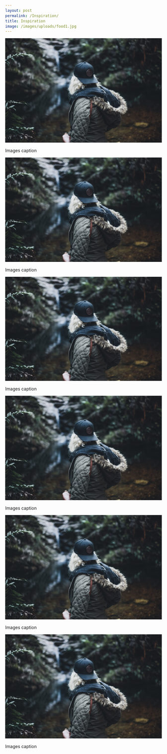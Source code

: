 ```yaml
---
layout: post
permalink: /Inspiration/
title: Inspiration
image: /images/uploads/food1.jpg
---
```


<div class="container">
  <div class="row">
    <div class="col col-12 col-d-10 col-m-12 push-m-0 push-d-1">
      <div class="contaniner__inner">
        <div class="row grid">
        <div class="card-row">
  <div class="card-column">
    <div class="card">
    <img src="/images/04.jpg">
    <p>Images caption</p>
    </div>
    
<div class="card-row">
  <div class="card-column">
    <div class="card">
    <img src="/images/04.jpg">
    <p>Images caption</p>
    </div>
  </div>
  </div>
        </div>
      </div>
    </div>
  </div>
</div>

<div class="card-row">
  <div class="card-column">
    <div class="card">
    <img src="/images/04.jpg">
    <p>Images caption</p>
    </div>
  </div>
  <div class="card-column">
    <div class="card">
      <img src="/images/04.jpg">
    <p>Images caption</p>
    </div>
  </div>
  <div class="card-column">
    <div class="card">
      <img src="/images/04.jpg">
    <p>Images caption</p>
    </div>
  </div>
  <div class="card-column">
    <div class="card">
    <img src="/images/04.jpg">
    <p>Images caption</p>
    </div>
  </div>
</div>
